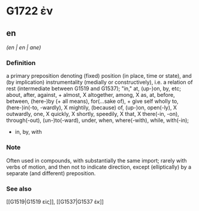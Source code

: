 # G1722 ἐν

## en

_(en | en | ane)_

### Definition

a primary preposition denoting (fixed) position (in place, time or state), and (by implication) instrumentality (medially or constructively), i.e. a relation of rest (intermediate between G1519 and G1537); "in," at, (up-)on, by, etc; about, after, against, + almost, X altogether, among, X as, at, before, between, (here-)by (+ all means), for(...sake of), + give self wholly to, (here-)in(-to, -wardly), X mightily, (because) of, (up-)on, open(-ly), X outwardly, one, X quickly, X shortly, speedily, X that, X there(-in, -on), through(-out), (un-)to(-ward), under, when, where(-with), while, with(-in); 

- in, by, with

### Note

Often used in compounds, with substantially the same import; rarely with verbs of motion, and then not to indicate direction, except (elliptically) by a separate (and different) preposition.

### See also

[[G1519|G1519 εἰς]], [[G1537|G1537 ἐκ]]
